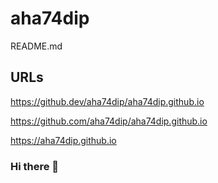 # aha74dip

README.md

## URLs

https://github.dev/aha74dip/aha74dip.github.io

https://github.com/aha74dip/aha74dip.github.io

https://aha74dip.github.io

### Hi there 👋

<!--
**aha74dip/aha74dip** is a ✨ _special_ ✨ repository because its `README.md` (this file) appears on your GitHub profile.

Here are some ideas to get you started:

- 🔭 I’m currently working on ...
- 🌱 I’m currently learning ...
- 👯 I’m looking to collaborate on ...
- 🤔 I’m looking for help with ...
- 💬 Ask me about ...
- 📫 How to reach me: ...
- 😄 Pronouns: ...
- ⚡ Fun fact: ...
-->
